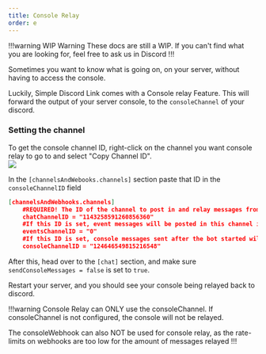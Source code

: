 ```yaml
---
title: Console Relay
order: e
---
```

!!!warning WIP Warning
These docs are still a WIP. If you can't find what you are looking for, feel free to ask us in Discord
!!!


Sometimes you want to know what is going on, on your server, without having to access the console.

Luckily, Simple Discord Link comes with a Console relay Feature. This will forward the output of your server console, to the `consoleChannel` of your discord.


### Setting the channel

To get the console channel ID, right-click on the channel you want console relay to go to and select "Copy Channel ID".<br>![](https://cdn.firstdark.dev/docs/sdlink-wiki/mod-config1.png)

In the `[channelsAndWebooks.channels]` section paste that ID in the `consoleChannelID` field

```json
[channelsAndWebhooks.channels]
	#REQUIRED! The ID of the channel to post in and relay messages from. This is still needed, even in webhook mode
	chatChannelID = "1143258591260856360"
	#If this ID is set, event messages will be posted in this channel instead of the chat channel
	eventsChannelID = "0"
	#If this ID is set, console messages sent after the bot started will be relayed here
	consoleChannelID = "124646549815216548"
```

After this, head over to the `[chat]` section, and make sure `sendConsoleMessages = false` is set to `true`.

Restart your server, and you should see your console being relayed back to discord.


!!!warning
Console Relay can ONLY use the consoleChannel. If consoleChannel is not configured, the console will not be relayed.

The consoleWebhook can also NOT be used for console relay, as the rate-limits on webhooks are too low for the amount of messages relayed
!!!


